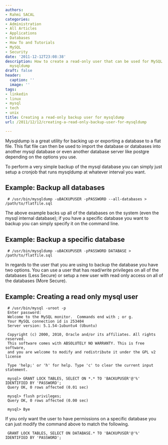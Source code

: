 ```yaml
---
authors:
- Rahmi SACAL
categories:
- Administration
- All Articles
- Applications
- Databases
- How To and Tutorials
- MySQL
- Security
date: '2011-12-12T23:08:38'
description: How to create a read-only user that can be used for MySQL backups with
  mysqldump
draft: false
header:
  caption: ''
  image: ''
tags:
- linkedin
- linux
- mysql
- tech
- unix
title: Creating a read-only backup user for mysqldump
url: /2011/12/12/creating-a-read-only-backup-user-for-mysqldump

---
```


Mysqldump is a great utility for backing up or exporting a database to a flat file. This flat file can then be used to import the database or databases into another mysql database or even another database server like postgre depending on the options you use.

To perform a very simple backup of the mysql database you can simply just setup a cronjob that runs mysqldump at whatever interval you want.

## Example: Backup all databases

     # /usr/bin/mysqldump -uBACKUPUSER -pPASSWORD --all-databases > /path/to/flatfile.sql

The above example backs up all of the databases on the system (even the mysql internal database); if you have a specific database you want to backup you can simply specify it on the command line.

## Example: Backup a specific database

     # /usr/bin/mysqldump -uBACKUPUSER -pPASSWORD DATABASE > /path/to/flatfile.sql

In regards to the user that you are using to backup the database you have two options. You can use a user that has read/write privileges on all of the databases (Less Secure) or setup a new user with read only access on all of the databases (More Secure).

## Example: Creating a read only mysql user
     
     # /usr/bin/mysql -uroot -p
     Enter password:
     Welcome to the MySQL monitor.  Commands end with ; or g.
     Your MySQL connection id is 253404
     Server version: 5.1.54-1ubuntu4 (Ubuntu)
     
     Copyright (c) 2000, 2010, Oracle and/or its affiliates. All rights reserved.
     This software comes with ABSOLUTELY NO WARRANTY. This is free software,
     and you are welcome to modify and redistribute it under the GPL v2 license
     
     Type 'help;' or 'h' for help. Type 'c' to clear the current input statement.
     
     mysql> GRANT LOCK TABLES, SELECT ON *.* TO 'BACKUPUSER'@'%' IDENTIFIED BY 'PASSWORD';
     Query OK, 0 rows affected (0.01 sec)
     
     mysql> flush privileges;
     Query OK, 0 rows affected (0.00 sec)
     
     mysql> Bye

If you only want the user to have permissions on a specific database you can just modify the command above to match the following.
     
     GRANT LOCK TABLES, SELECT ON DATABASE.* TO 'BACKUPUSER'@'%' IDENTIFIED BY 'PASSWORD';

